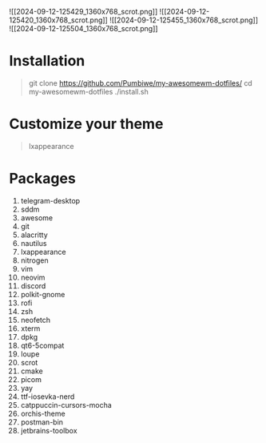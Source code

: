 ![[2024-09-12-125429_1360x768_scrot.png]]
![[2024-09-12-125420_1360x768_scrot.png]]
![[2024-09-12-125455_1360x768_scrot.png]]
![[2024-09-12-125504_1360x768_scrot.png]]
# Installation
> git clone https://github.com/Pumbiwe/my-awesomewm-dotfiles/
> cd my-awesomewm-dotfiles
> ./install.sh


# Customize your theme
> lxappearance

# Packages
1. telegram-desktop 
2. sddm
3. awesome
4. git
5. alacritty
6. nautilus
7. lxappearance
8. nitrogen
9. vim
10. neovim
11. discord
12. polkit-gnome
13. rofi
14. zsh
15. neofetch
16. xterm
17. dpkg
18. qt6-5compat
19. loupe
20. scrot
21. cmake
22. picom
23. yay
24. ttf-iosevka-nerd 
25. catppuccin-cursors-mocha 
26. orchis-theme 
27. postman-bin 
28. jetbrains-toolbox